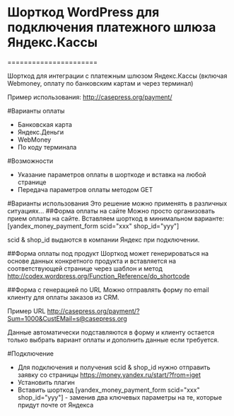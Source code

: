 # Шорткод WordPress для подключения платежного шлюза Яндекс.Кассы
======================

Шорткод для интеграции с платежным шлюзом Яндекс.Кассы (включая Webmoney, оплату по банковским картам и через терминал)

Пример использования: http://casepress.org/payment/

#Варианты оплаты
- Банковская карта
- Яндекс.Деньги
- WebMoney
- По коду терминала

#Возможности
- Указание параметров оплаты в шорткоде и вставка на любой странице
- Передача параметров оплаты методом GET

#Варианты использования
Это решение можно применять в различных ситуациях...
##Форма оплаты на сайте
Можно просто организовать прием оплаты на сайте.
Вставляем шорткод в минимальном варианте:
[yandex_money_payment_form scid="xxx" shop_id="yyy"]

scid & shop_id выдаются в компании Яндекс при подключении.

##Форма оплаты под продукт
Шорткод может генерироваться на основе данных конкретного продукта и вставляется на соответствующей странице через шаблон и метод http://codex.wordpress.org/Function_Reference/do_shortcode

##Форма с генерацией по URL
Можно отправлять форму по email клиенту для оплаты заказов из CRM.

Пример URL http://casepress.org/payment/?Sum=1000&CustEMail=s@casepress.org

Данные автоматически подставляются в форму и клиенту остается только выбрать вариант оплаты и дополнить данные если требуется.

#Подключение
- Для подключения и получения scid & shop_id нужно отправить заявку со страницы https://money.yandex.ru/start/?from=iget
- Установить плагин
- Вставить шорткод [yandex_money_payment_form scid="xxx" shop_id="yyy"] - заменив два ключевых параметры на те, которые придут почте от Яндекса
